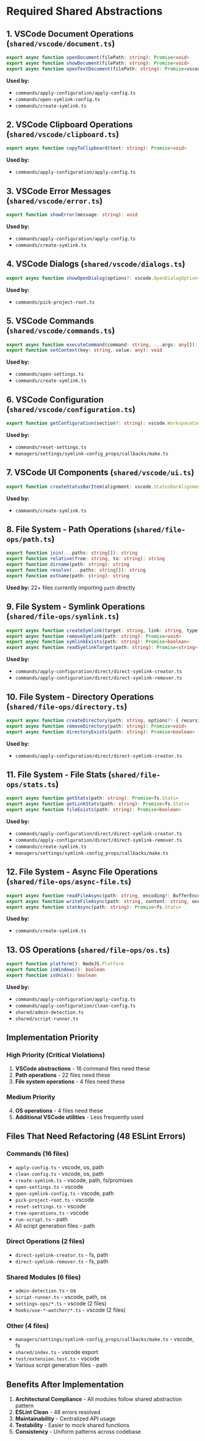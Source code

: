 # Required Shared Abstractions

## 1. VSCode Document Operations (`shared/vscode/document.ts`)

```typescript
export async function openDocument(filePath: string): Promise<void>
export async function showDocument(filePath: string): Promise<void>
export async function openTextDocument(filePath: string): Promise<vscode.TextDocument>
```

**Used by:**
- `commands/apply-configuration/apply-config.ts`
- `commands/open-symlink-config.ts`
- `commands/create-symlink.ts`

## 2. VSCode Clipboard Operations (`shared/vscode/clipboard.ts`)

```typescript
export async function copyToClipboard(text: string): Promise<void>
```

**Used by:**
- `commands/apply-configuration/apply-config.ts`

## 3. VSCode Error Messages (`shared/vscode/error.ts`)

```typescript
export function showError(message: string): void
```

**Used by:**
- `commands/apply-configuration/apply-config.ts`
- `commands/create-symlink.ts`

## 4. VSCode Dialogs (`shared/vscode/dialogs.ts`)

```typescript
export async function showOpenDialog(options?: vscode.OpenDialogOptions): Promise<vscode.Uri[] | undefined>
```

**Used by:**
- `commands/pick-project-root.ts`

## 5. VSCode Commands (`shared/vscode/commands.ts`)

```typescript
export async function executeCommand(command: string, ...args: any[]): Promise<any>
export function setContext(key: string, value: any): void
```

**Used by:**
- `commands/open-settings.ts`
- `commands/create-symlink.ts`

## 6. VSCode Configuration (`shared/vscode/configuration.ts`)

```typescript
export function getConfiguration(section?: string): vscode.WorkspaceConfiguration
```

**Used by:**
- `commands/reset-settings.ts`
- `managers/settings/symlink-config_props/callbacks/make.ts`

## 7. VSCode UI Components (`shared/vscode/ui.ts`)

```typescript
export function createStatusBarItem(alignment: vscode.StatusBarAlignment, priority?: number): vscode.StatusBarItem
```

**Used by:**
- `commands/create-symlink.ts`

## 8. File System - Path Operations (`shared/file-ops/path.ts`)

```typescript
export function join(...paths: string[]): string
export function relative(from: string, to: string): string
export function dirname(path: string): string
export function resolve(...paths: string[]): string
export function extname(path: string): string
```

**Used by:** 22+ files currently importing `path` directly

## 9. File System - Symlink Operations (`shared/file-ops/symlink.ts`)

```typescript
export async function createSymlink(target: string, link: string, type?: 'file' | 'dir'): Promise<void>
export async function removeSymlink(path: string): Promise<void>
export async function symlinkExists(path: string): Promise<boolean>
export async function readSymlinkTarget(path: string): Promise<string>
```

**Used by:**
- `commands/apply-configuration/direct/direct-symlink-creator.ts`
- `commands/apply-configuration/direct/direct-symlink-remover.ts`

## 10. File System - Directory Operations (`shared/file-ops/directory.ts`)

```typescript
export async function createDirectory(path: string, options?: { recursive?: boolean }): Promise<void>
export async function removeDirectory(path: string): Promise<void>
export async function directoryExists(path: string): Promise<boolean>
```

**Used by:**
- `commands/apply-configuration/direct/direct-symlink-creator.ts`

## 11. File System - File Stats (`shared/file-ops/stats.ts`)

```typescript
export async function getStats(path: string): Promise<fs.Stats>
export async function getLinkStats(path: string): Promise<fs.Stats>
export async function fileExists(path: string): Promise<boolean>
```

**Used by:**
- `commands/apply-configuration/direct/direct-symlink-creator.ts`
- `commands/apply-configuration/direct/direct-symlink-remover.ts`
- `commands/create-symlink.ts`
- `managers/settings/symlink-config_props/callbacks/make.ts`

## 12. File System - Async File Operations (`shared/file-ops/async-file.ts`)

```typescript
export async function readFileAsync(path: string, encoding?: BufferEncoding): Promise<string>
export async function writeFileAsync(path: string, content: string, encoding?: BufferEncoding): Promise<void>
export async function statAsync(path: string): Promise<fs.Stats>
```

**Used by:**
- `commands/create-symlink.ts`

## 13. OS Operations (`shared/file-ops/os.ts`)

```typescript
export function platform(): NodeJS.Platform
export function isWindows(): boolean
export function isUnix(): boolean
```

**Used by:**
- `commands/apply-configuration/apply-config.ts`
- `commands/apply-configuration/clean-config.ts`
- `shared/admin-detection.ts`
- `shared/script-runner.ts`

## Implementation Priority

### **High Priority (Critical Violations)**
1. **VSCode abstractions** - 16 command files need these
2. **Path operations** - 22 files need these
3. **File system operations** - 4 files need these

### **Medium Priority**
4. **OS operations** - 4 files need these
5. **Additional VSCode utilities** - Less frequently used

## Files That Need Refactoring (48 ESLint Errors)

### **Commands (16 files)**
- `apply-config.ts` - vscode, os, path
- `clean-config.ts` - vscode, os, path  
- `create-symlink.ts` - vscode, path, fs/promises
- `open-settings.ts` - vscode
- `open-symlink-config.ts` - vscode, path
- `pick-project-root.ts` - vscode
- `reset-settings.ts` - vscode
- `tree-operations.ts` - vscode
- `run-script.ts` - path
- All script generation files - path

### **Direct Operations (2 files)**
- `direct-symlink-creator.ts` - fs, path
- `direct-symlink-remover.ts` - fs, path

### **Shared Modules (6 files)**
- `admin-detection.ts` - os
- `script-runner.ts` - vscode, path, os
- `settings-ops/*.ts` - vscode (2 files)
- `hooks/use-*-watcher/*.ts` - vscode (2 files)

### **Other (4 files)**
- `managers/settings/symlink-config_props/callbacks/make.ts` - vscode, fs
- `shared/index.ts` - vscode export
- `test/extension.test.ts` - vscode
- Various script generation files - path

## Benefits After Implementation

1. **Architectural Compliance** - All modules follow shared abstraction pattern
2. **ESLint Clean** - 48 errors resolved
3. **Maintainability** - Centralized API usage
4. **Testability** - Easier to mock shared functions
5. **Consistency** - Uniform patterns across codebase